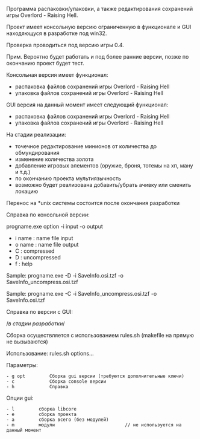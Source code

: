 Программа распаковки/упаковки, а также редактирования сохранений игры Overlord - Raising Hell.

Проект имеет консольную версию ограниченную в функционале и GUI находяющуся в разработке под win32.

Проверка проводиться под версию игры 0.4. 

Прим. Вероятно будет работать и под более ранние версии, позже по окончанию проект будет тест.

Консольная версия имеет функционал:
- распаковка файлов сохранений игры Overlord - Raising Hell
- упаковка файлов сохранений игры Overlord - Raising Hell

GUI версия на данный момент имеет следующий функционал:
- распаковка файлов сохранений игры Overlord - Raising Hell
- упаковка файлов сохранений игры Overlord - Raising Hell

На стадии реализации:
- точечное редактирование минионов от количества до обмундирования
- изменение количества золота
- добавление игровых элементов (оружие, броня, тотемы на хп, ману и т.д.)
- по окончанию проекта мультиязычность
- возможно будет реализована добавить/убрать ачивку или сменить локацию

Перенос на *unix системы состоится после окончания разработки


Справка по консольной версии:

progname.exe option -i input -o output 

- i name 	: name file input
- o name 	: name file output
- C 			: compressed
- D 			: uncompressed
- f 			: help

Sample: progname.exe -D -i SaveInfo.osi.tzf -o SaveInfo_uncompress.osi.tzf

Sample: progname.exe -C -i SaveInfo_uncompress.osi.tzf -o SaveInfo.osi.tzf


Справка по версии c GUI:

/*в стадии разработки*/

Сборка осуществляется с использованием rules.sh (makefile на прямую не вызываются)

Использование: rules.sh options...

Параметры:

	- g opt			Cборка gui версии (требуются дополнительные ключи)
	- c				Cборка console версии
	- h				Справка

Опции gui:

	- l			сборка libcore
	- e			сборка проекта
	- a			сборка всего (без модулей)
	- m			модули 							// не используется на данный момент